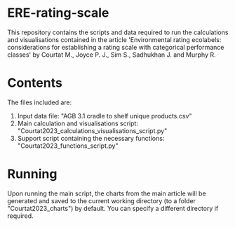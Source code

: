 # ERE-rating-scale
This repository contains the scripts and data required to run the calculations and visualisations contained in the article 'Environmental rating ecolabels: considerations for establishing a rating scale with categorical performance classes' by Courtat M., Joyce P. J., Sim S., Sadhukhan J. and Murphy R.

# Contents
The files included are:
1.	Input data file: "AGB 3.1 cradle to shelf unique products.csv" 
2.	Main calculation and visualisations script: "Courtat2023_calculations_visualisations_script.py"
3.	Support script containing the necessary functions: "Courtat2023_functions_script.py"

# Running
Upon running the main script, the charts from the main article will be generated and saved to the current working directory (to a folder "Courtat2023_charts") by default. You can specify a different directory if required.

